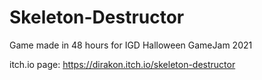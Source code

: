 # Skeleton-Destructor
Game made in 48 hours for IGD Halloween GameJam 2021

itch.io page: https://dirakon.itch.io/skeleton-destructor
